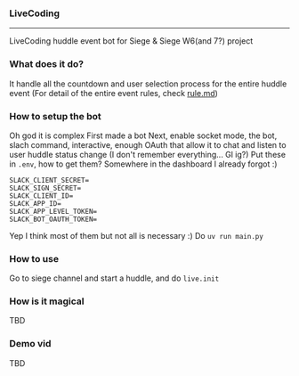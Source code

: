 ### LiveCoding

---

LiveCoding huddle event bot for Siege & Siege W6(and 7?) project

### What does it do?

It handle all the countdown and user selection process for the entire huddle event (For detail of the entire event rules, check [rule.md](./rule.md))

### How to setup the bot

Oh god it is complex
First made a bot
Next, enable socket mode, the bot, slach command, interactive, enough OAuth that allow it to chat and listen to user huddle status change (I don't remember everything... Gl ig?)
Put these in `.env`, how to get them? Somewhere in the dashboard I already forgot :)
```env
SLACK_CLIENT_SECRET=
SLACK_SIGN_SECRET=
SLACK_CLIENT_ID=
SLACK_APP_ID=
SLACK_APP_LEVEL_TOKEN=
SLACK_BOT_OAUTH_TOKEN=
```
Yep I think most of them but not all is necessary :)
Do `uv run main.py`

### How to use
Go to siege channel and start a huddle, and do `live.init`

### How is it magical
TBD

### Demo vid
TBD
